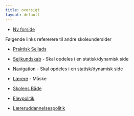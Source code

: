 ```yaml
---
title: oversigt
layout: default
---
```


* [Ny forside](nyforside.html)

Følgende links refererere til andre skoleundersider
						  

* [Praktisk Sejlads](praktisksejlads.html)
* [Sejlkundskab](sejlkundskab.html) - Skal opdeles i en statisk/dynamisk side
* [Navigation](navigation.html) - Skal opdeles i en statisk/dynamisk side
* [Lærere](instruktoer/index.html) - Måske
* [Skolens Både](skolebaade.html)

	
* [Elevpolitik](elevpolitik.html)
* [Læreruddannelsespolitik](laereruddannelsespolitik.html)

